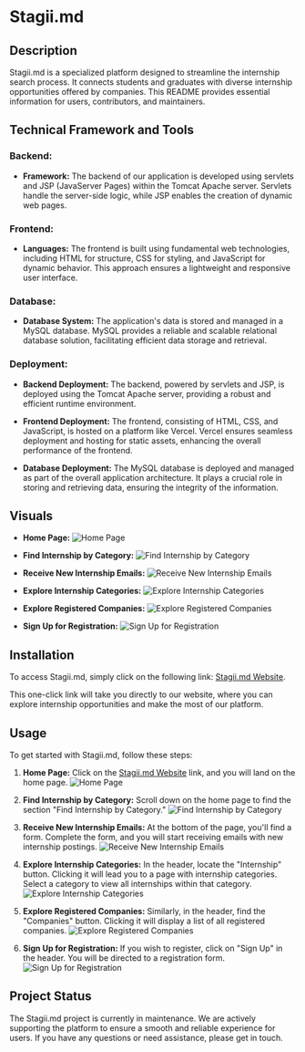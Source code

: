 # Stagii.md

## Description

Stagii.md is a specialized platform designed to streamline the internship search process. It connects students and graduates with diverse internship opportunities offered by companies. This README provides essential information for users, contributors, and maintainers.

## Technical Framework and Tools

### Backend:

- **Framework:** The backend of our application is developed using servlets and JSP (JavaServer Pages) within the Tomcat Apache server. Servlets handle the server-side logic, while JSP enables the creation of dynamic web pages.

### Frontend:

- **Languages:** The frontend is built using fundamental web technologies, including HTML for structure, CSS for styling, and JavaScript for dynamic behavior. This approach ensures a lightweight and responsive user interface.

### Database:

- **Database System:** The application's data is stored and managed in a MySQL database. MySQL provides a reliable and scalable relational database solution, facilitating efficient data storage and retrieval.

### Deployment:

- **Backend Deployment:** The backend, powered by servlets and JSP, is deployed using the Tomcat Apache server, providing a robust and efficient runtime environment.

- **Frontend Deployment:** The frontend, consisting of HTML, CSS, and JavaScript, is hosted on a platform like Vercel. Vercel ensures seamless deployment and hosting for static assets, enhancing the overall performance of the frontend.

- **Database Deployment:** The MySQL database is deployed and managed as part of the overall application architecture. It plays a crucial role in storing and retrieving data, ensuring the integrity of the information.

## Visuals

- **Home Page:**
  ![Home Page](images/image1.jpg)

- **Find Internship by Category:**
  ![Find Internship by Category](images/image2.jpg)

- **Receive New Internship Emails:**
  ![Receive New Internship Emails](images/image3.jpg)

- **Explore Internship Categories:**
  ![Explore Internship Categories](images/image4.jpg)

- **Explore Registered Companies:**
  ![Explore Registered Companies](images/image5.jpg)

- **Sign Up for Registration:**
  ![Sign Up for Registration](images/image6.jpg)

## Installation

To access Stagii.md, simply click on the following link: [Stagii.md Website](https://internetportal.md/stagiimd/?fbclid=IwAR2m-MGAtU_xOOPggjr_SY8HRskPxFfAK_h7J18hH_6y7hj5QFv03f21rDI).

This one-click link will take you directly to our website, where you can explore internship opportunities and make the most of our platform.

## Usage

To get started with Stagii.md, follow these steps:

1. **Home Page:**
   Click on the [Stagii.md Website](https://internetportal.md/stagiimd/?fbclid=IwAR2m-MGAtU_xOOPggjr_SY8HRskPxFfAK_h7J18hH_6y7hj5QFv03f21rDI) link, and you will land on the home page.
   ![Home Page](images/image1.jpg)

2. **Find Internship by Category:**
   Scroll down on the home page to find the section "Find Internship by Category."
   ![Find Internship by Category](images/image2.jpg)

3. **Receive New Internship Emails:**
   At the bottom of the page, you'll find a form. Complete the form, and you will start receiving emails with new internship postings.
   ![Receive New Internship Emails](images/image3.jpg)

4. **Explore Internship Categories:**
   In the header, locate the "Internship" button. Clicking it will lead you to a page with internship categories. Select a category to view all internships within that category.
   ![Explore Internship Categories](images/image4.jpg)

5. **Explore Registered Companies:**
   Similarly, in the header, find the "Companies" button. Clicking it will display a list of all registered companies.
   ![Explore Registered Companies](images/image5.jpg)

6. **Sign Up for Registration:**
   If you wish to register, click on "Sign Up" in the header. You will be directed to a registration form.
   ![Sign Up for Registration](images/image6.jpg)

## Project Status

The Stagii.md project is currently in maintenance. We are actively supporting the platform to ensure a smooth and reliable experience for users. If you have any questions or need assistance, please get in touch.
